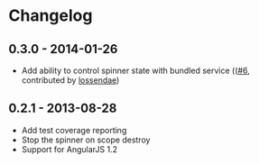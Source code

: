 # Changelog

## 0.3.0 - 2014-01-26

- Add ability to control spinner state with bundled service (([#6](https://github.com/urish/angular-spinner/pull/6), contributed by [lossendae](https://github.com/lossendae))

## 0.2.1 - 2013-08-28

- Add test coverage reporting
- Stop the spinner on scope destroy
- Support for AngularJS 1.2
